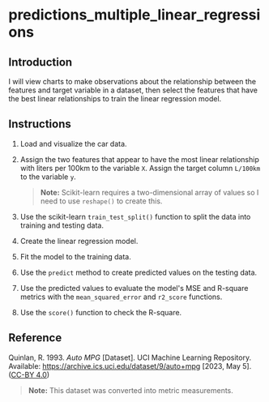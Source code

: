 # predictions_multiple_linear_regressions


## Introduction

I will view charts to make observations about the relationship between the features and target variable in a dataset, then select the features that have the best linear relationships to train the linear regression model.

## Instructions

1. Load and visualize the car data.

2. Assign the two features that appear to have the most linear relationship with liters per 100km to the variable `X`. Assign the target column `L/100km` to the variable `y`.

    > **Note:** Scikit-learn requires a two-dimensional array of values so I need to use `reshape()` to create this.

3. Use the scikit-learn `train_test_split()` function to split the data into training and testing data.

4. Create the linear regression model.

5. Fit the model to the training data.

6. Use the `predict` method to create predicted values on the testing data.

7. Use the predicted values to evaluate the model's MSE and R-square metrics with the `mean_squared_error` and `r2_score` functions.

8. Use the `score()` function to check the R-square.

## Reference

Quinlan, R. 1993. *Auto MPG* [Dataset]. UCI Machine Learning Repository. Available: https://archive.ics.uci.edu/dataset/9/auto+mpg [2023, May 5]. ([CC-BY 4.0](https://creativecommons.org/licenses/by/4.0/legalcode))

> **Note:** This dataset was converted into metric measurements.
